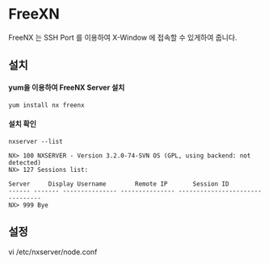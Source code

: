 # FreeXN

FreeNX 는 SSH Port 를 이용하여 X-Window 에 접속할 수 있게하여 줍니다.

## 설치

#### yum을 이용하여 FreeNX Server 설치

	yum install nx freenx

#### 설치 확인

	nxserver --list

	NX> 100 NXSERVER - Version 3.2.0-74-SVN OS (GPL, using backend: not detected)
	NX> 127 Sessions list:

	Server     Display Username        Remote IP       Session ID
	------ ------- --------------- --------------- --------------------------------
	NX> 999 Bye

## 설정

vi /etc/nxserver/node.conf